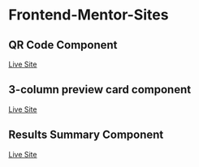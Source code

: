 ﻿# Frontend-Mentor-Sites

## QR Code Component

[Live Site](https://rahulnair1234.github.io/Frontend-Mentor-Sites/qr-code/)

## 3-column preview card component

[Live Site](https://rahulnair1234.github.io/Frontend-Mentor-Sites/three-column-preview-card-component/)

## Results Summary Component

[Live Site](https://rahulnair1234.github.io/Frontend-Mentor-Sites/results-summary-component/)




